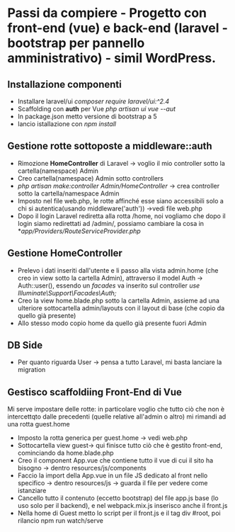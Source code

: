 # Passi da compiere - Progetto con front-end (vue) e back-end (laravel - bootstrap per pannello amministrativo) - simil WordPress.

## Installazione componenti
- Installare laravel/ui *composer require laravel/ui:^2.4*
- Scaffolding con **auth** per Vue *php artisan ui vue --aut*
- In package.json metto versione di bootstrap a 5
- lancio istallazione con *npm install*

## Gestione rotte sottoposte a middleware::auth
- Rimozione **HomeController** di Laravel -> voglio il mio controller sotto la cartella(namespace) Admin
- Creo cartella(namespace) Admin sotto controllers
- *php artisan make:controller Admin/HomeController* -> crea controller sotto la cartella/namespace Admin
- Imposto nel file web.php, le rotte affinché esse siano accessibili solo a chi si autentica(usando middleware('auth')) ->vedi file web.php
- Dopo il login Laravel rediretta alla rotta /home, noi vogliamo che dopo il login siamo redirettati ad /admin/, possiamo cambiare la cosa in **app/Providers/RouteServiceProvider.php*

## Gestione HomeController
- Prelevo i dati inseriti dall'utente e li passo alla vista admin.home (che creo in view sotto la cartella Admin), attraverso il model Auth -> Auth::user(), essendo un *facades* va inserito sul controller *use Illuminate\Support\Facades\Auth;*
- Creo la view home.blade.php sotto la cartella Admin, assieme ad una ulteriore sottocartella admin/layouts con il layout di base (che copio da quello già presente)
- Allo stesso modo copio home da quello già presente fuori Admin

## DB Side
- Per quanto riguarda User -> pensa a tutto Laravel, mi basta lanciare la migration

## Gestisco scaffoldiing Front-End di Vue
Mi serve impostare delle rotte: in particolare voglio che tutto ciò che non è intercettqto dalle precedenti (quelle relative all'admin o altro) mi rimandi ad una rotta guest.home
- Imposto la rotta generica per guest.home -> vedi web.php
- Sottocartella view guest-> qui finisce tutto ciò che è gestito front-end, cominciando da home.blade.php
- Creo il component App.vue che contiene tutto il vue di cui il sito ha bisogno -> dentro resources/js/components
- Faccio la import della App.vue in un file JS dedicato al front nello specifico -> dentro resources/js -> guarda il file per vedere come istanziare
- Cancello tutto il contenuto (eccetto bootstrap) del file app.js base (lo uso solo per il backend), e nel webpack.mix.js inserisco anche il front.js
- Nella home di Guest metto lo script per il front.js e il tag div #root, poi rilancio npm run watch/serve
